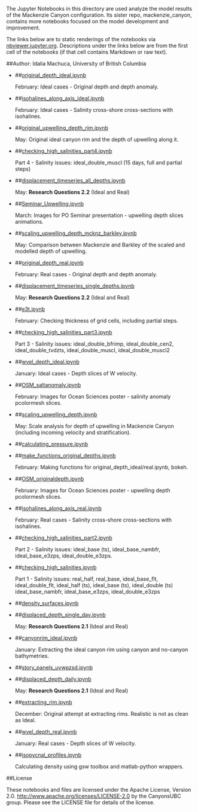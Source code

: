 The Jupyter Notebooks in this directory are used analyze the model results of the Mackenzie Canyon configuration. Its sister repo, mackenzie_canyon, contains more notebooks focused on the model development and improvement.

The links below are to static renderings of the notebooks via
[nbviewer.jupyter.org](http://nbviewer.jupyter.org/).
Descriptions under the links below are from the first cell of the notebooks
(if that cell contains Markdown or raw text).

##Author: Idalia Machuca, University of British Columbia

* ##[original_depth_ideal.ipynb](http://nbviewer.jupyter.org/urls/bitbucket.org/CanyonsUBC/analysis_mackenzie_canyon/raw/tip/notebooks/upwelling_depth/original_depth_ideal.ipynb)  
    
    February: Ideal cases - Original depth and depth anomaly.  

* ##[isohalines_along_axis_ideal.ipynb](http://nbviewer.jupyter.org/urls/bitbucket.org/CanyonsUBC/analysis_mackenzie_canyon/raw/tip/notebooks/upwelling_depth/isohalines_along_axis_ideal.ipynb)  
    
    February: Ideal cases - Salinity cross-shore cross-sections with isohalines.  

* ##[original_upwelling_depth_rim.ipynb](http://nbviewer.jupyter.org/urls/bitbucket.org/CanyonsUBC/analysis_mackenzie_canyon/raw/tip/notebooks/upwelling_depth/original_upwelling_depth_rim.ipynb)  
    
    May: Original ideal canyon rim and the depth of upwelling along it.  

* ##[checking_high_salinities_part4.ipynb](http://nbviewer.jupyter.org/urls/bitbucket.org/CanyonsUBC/analysis_mackenzie_canyon/raw/tip/notebooks/upwelling_depth/checking_high_salinities_part4.ipynb)  
    
    Part 4 - Salinity issues: ideal_double_muscl (15 days, full and partial steps)  

* ##[displacement_timeseries_all_depths.ipynb](http://nbviewer.jupyter.org/urls/bitbucket.org/CanyonsUBC/analysis_mackenzie_canyon/raw/tip/notebooks/upwelling_depth/displacement_timeseries_all_depths.ipynb)  
    
    May: **Research Questions 2.2** (Ideal and Real)  

* ##[Seminar_Upwelling.ipynb](http://nbviewer.jupyter.org/urls/bitbucket.org/CanyonsUBC/analysis_mackenzie_canyon/raw/tip/notebooks/upwelling_depth/Seminar_Upwelling.ipynb)  
    
    March: Images for PO Seminar presentation - upwelling depth slices animations.   

* ##[scaling_upwelling_depth_mcknz_barkley.ipynb](http://nbviewer.jupyter.org/urls/bitbucket.org/CanyonsUBC/analysis_mackenzie_canyon/raw/tip/notebooks/upwelling_depth/scaling_upwelling_depth_mcknz_barkley.ipynb)  
    
    May: Comparison between Mackenzie and Barkley of the scaled and modelled depth of upwelling.  

* ##[original_depth_real.ipynb](http://nbviewer.jupyter.org/urls/bitbucket.org/CanyonsUBC/analysis_mackenzie_canyon/raw/tip/notebooks/upwelling_depth/original_depth_real.ipynb)  
    
    February: Real cases - Original depth and depth anomaly.  

* ##[displacement_timeseries_single_depths.ipynb](http://nbviewer.jupyter.org/urls/bitbucket.org/CanyonsUBC/analysis_mackenzie_canyon/raw/tip/notebooks/upwelling_depth/displacement_timeseries_single_depths.ipynb)  
    
    May: **Research Questions 2.2** (Ideal and Real)  

* ##[e3t.ipynb](http://nbviewer.jupyter.org/urls/bitbucket.org/CanyonsUBC/analysis_mackenzie_canyon/raw/tip/notebooks/upwelling_depth/e3t.ipynb)  
    
    February: Checking thickness of grid cells, including partial steps.  

* ##[checking_high_salinities_part3.ipynb](http://nbviewer.jupyter.org/urls/bitbucket.org/CanyonsUBC/analysis_mackenzie_canyon/raw/tip/notebooks/upwelling_depth/checking_high_salinities_part3.ipynb)  
    
    Part 3 - Salinity issues: ideal_double_bfrimp, ideal_double_cen2, ideal_double_tvdzts, ideal_double_muscl, ideal_double_muscl2  

* ##[wvel_depth_ideal.ipynb](http://nbviewer.jupyter.org/urls/bitbucket.org/CanyonsUBC/analysis_mackenzie_canyon/raw/tip/notebooks/upwelling_depth/wvel_depth_ideal.ipynb)  
    
    January: Ideal cases - Depth slices of W velocity.  

* ##[OSM_saltanomaly.ipynb](http://nbviewer.jupyter.org/urls/bitbucket.org/CanyonsUBC/analysis_mackenzie_canyon/raw/tip/notebooks/upwelling_depth/OSM_saltanomaly.ipynb)  
    
    February: Images for Ocean Sciences poster - salinity anomaly pcolormesh slices.   

* ##[scaling_upwelling_depth.ipynb](http://nbviewer.jupyter.org/urls/bitbucket.org/CanyonsUBC/analysis_mackenzie_canyon/raw/tip/notebooks/upwelling_depth/scaling_upwelling_depth.ipynb)  
    
    May: Scale analysis for depth of upwelling in Mackenzie Canyon (including incoming velocity and stratification).  

* ##[calculating_pressure.ipynb](http://nbviewer.jupyter.org/urls/bitbucket.org/CanyonsUBC/analysis_mackenzie_canyon/raw/tip/notebooks/upwelling_depth/calculating_pressure.ipynb)  
    
* ##[make_functions_original_depths.ipynb](http://nbviewer.jupyter.org/urls/bitbucket.org/CanyonsUBC/analysis_mackenzie_canyon/raw/tip/notebooks/upwelling_depth/make_functions_original_depths.ipynb)  
    
    February: Making functions for original_depth_ideal/real.ipynb, bokeh.  

* ##[OSM_originaldepth.ipynb](http://nbviewer.jupyter.org/urls/bitbucket.org/CanyonsUBC/analysis_mackenzie_canyon/raw/tip/notebooks/upwelling_depth/OSM_originaldepth.ipynb)  
    
    February: Images for Ocean Sciences poster - upwelling depth pcolormesh slices.   

* ##[isohalines_along_axis_real.ipynb](http://nbviewer.jupyter.org/urls/bitbucket.org/CanyonsUBC/analysis_mackenzie_canyon/raw/tip/notebooks/upwelling_depth/isohalines_along_axis_real.ipynb)  
    
    February: Real cases - Salinity cross-shore cross-sections with isohalines.  

* ##[checking_high_salinities_part2.ipynb](http://nbviewer.jupyter.org/urls/bitbucket.org/CanyonsUBC/analysis_mackenzie_canyon/raw/tip/notebooks/upwelling_depth/checking_high_salinities_part2.ipynb)  
    
    Part 2 - Salinity issues: ideal_base (ts), ideal_base_nambfr, ideal_base_e3zps, ideal_double_e3zps.  

* ##[checking_high_salinities.ipynb](http://nbviewer.jupyter.org/urls/bitbucket.org/CanyonsUBC/analysis_mackenzie_canyon/raw/tip/notebooks/upwelling_depth/checking_high_salinities.ipynb)  
    
    Part 1 - Salinity issues: real_half, real_base, ideal_base_flt, ideal_double_flt, ideal_half (ts), ideal_base (ts), ideal_double (ts) ideal_base_nambfr, ideal_base_e3zps, ideal_double_e3zps  

* ##[density_surfaces.ipynb](http://nbviewer.jupyter.org/urls/bitbucket.org/CanyonsUBC/analysis_mackenzie_canyon/raw/tip/notebooks/upwelling_depth/density_surfaces.ipynb)  
    
* ##[displaced_depth_single_day.ipynb](http://nbviewer.jupyter.org/urls/bitbucket.org/CanyonsUBC/analysis_mackenzie_canyon/raw/tip/notebooks/upwelling_depth/displaced_depth_single_day.ipynb)  
    
    May: **Research Questions 2.1** (Ideal and Real)  

* ##[canyonrim_ideal.ipynb](http://nbviewer.jupyter.org/urls/bitbucket.org/CanyonsUBC/analysis_mackenzie_canyon/raw/tip/notebooks/upwelling_depth/canyonrim_ideal.ipynb)  
    
    January: Extracting the ideal canyon rim using canyon and no-canyon bathymetries.  

* ##[story_panels_uvwpzsd.ipynb](http://nbviewer.jupyter.org/urls/bitbucket.org/CanyonsUBC/analysis_mackenzie_canyon/raw/tip/notebooks/upwelling_depth/story_panels_uvwpzsd.ipynb)  
    
* ##[displaced_depth_daily.ipynb](http://nbviewer.jupyter.org/urls/bitbucket.org/CanyonsUBC/analysis_mackenzie_canyon/raw/tip/notebooks/upwelling_depth/displaced_depth_daily.ipynb)  
    
    May: **Research Questions 2.1** (Ideal and Real)  

* ##[extracting_rim.ipynb](http://nbviewer.jupyter.org/urls/bitbucket.org/CanyonsUBC/analysis_mackenzie_canyon/raw/tip/notebooks/upwelling_depth/extracting_rim.ipynb)  
    
    December: Original attempt at extracting rims. Realistic is not as clean as Ideal.  

* ##[wvel_depth_real.ipynb](http://nbviewer.jupyter.org/urls/bitbucket.org/CanyonsUBC/analysis_mackenzie_canyon/raw/tip/notebooks/upwelling_depth/wvel_depth_real.ipynb)  
    
    January: Real cases - Depth slices of W velocity.  

* ##[isopycnal_profiles.ipynb](http://nbviewer.jupyter.org/urls/bitbucket.org/CanyonsUBC/analysis_mackenzie_canyon/raw/tip/notebooks/upwelling_depth/isopycnal_profiles.ipynb)  
    
    Calculating density using gsw toolbox and matlab-python wrappers.  


##License

These notebooks and files are licensed under the Apache License, Version 2.0.
http://www.apache.org/licenses/LICENSE-2.0 by the CanyonsUBC group.
Please see the LICENSE file for details of the license.
